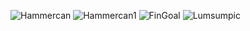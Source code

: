 ![Hammercan](https://github.com/ritesh143kr/Adapi/assets/127919799/86d013a1-4b65-490d-8c1c-35e79975f5f5)
![Hammercan1](https://github.com/ritesh143kr/Adapi/assets/127919799/934b6216-6f07-4e3a-8a6e-b64c6ffc8abf)
![FinGoal](https://github.com/ritesh143kr/Adapi/assets/127919799/c2f4e292-6cd5-46c7-b989-54854d4b2f78)
![Lumsumpic](https://github.com/ritesh143kr/Adapi/assets/127919799/565fe84c-cace-4da3-b1e4-c50ea120d2b5)

